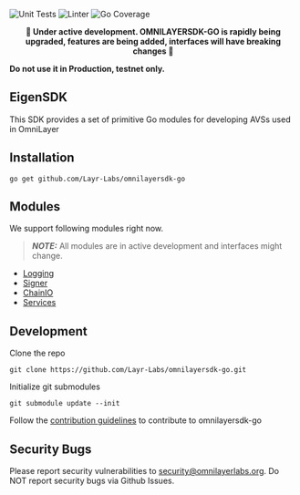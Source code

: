 ![Unit Tests](https://github.com/Layr-Labs/eigensdk-go/actions/workflows/unit-tests.yml/badge.svg)
![Linter](https://github.com/Layr-Labs/eigensdk-go/actions/workflows/golangci-lint.yml/badge.svg)
![Go Coverage](https://github.com/Layr-Labs/eigensdk-go/wiki/coverage.svg)

<p align="center"><b>
🚧 Under active development. OMNILAYERSDK-GO is rapidly being upgraded, features are being added, interfaces will have breaking changes 🚧
</b><p>

**Do not use it in Production, testnet only.**

## EigenSDK
This SDK provides a set of primitive Go modules for developing AVSs used in OmniLayer

## Installation
```
go get github.com/Layr-Labs/omnilayersdk-go
```

## Modules
We support following modules right now. 
> **_NOTE:_** All modules are in active development and interfaces might change. 
* [Logging](./logging/README.md)
* [Signer](./signer/README.md)
* [ChainIO](./chainio/README.md)
* [Services](./services/README.md)

## Development
Clone the repo
```
git clone https://github.com/Layr-Labs/omnilayersdk-go.git
```
Initialize git submodules
```
git submodule update --init
```

Follow the [contribution guidelines](CONTRIBUTING.md) to contribute to omnilayersdk-go

## Security Bugs
Please report security vulnerabilities to security@omnilayerlabs.org. Do NOT report security bugs via Github Issues.
